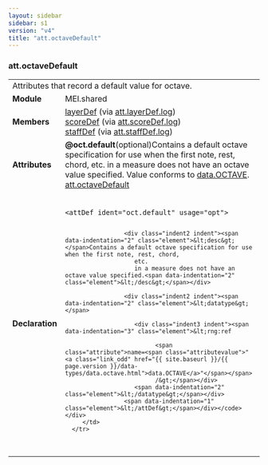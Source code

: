 ```yaml
---
layout: sidebar
sidebar: s1
version: "v4"
title: "att.octaveDefault"
---
```

<div class="classSpec att">
   <h3 id="att.octaveDefault">att.octaveDefault</h3>
   <table class="wovenodd">
      <tr>
         <td colspan="2" class="wovenodd-col2">Attributes that record a default value for octave.</td>
      </tr>
      <tr>
         <td class="wovenodd-col1"><strong>Module</strong></td>
         <td class="wovenodd-col2">MEI.shared</td>
      </tr>
      <tr>
         <td class="wovenodd-col1"><strong>Members</strong></td>
         <td class="wovenodd-col2">
            <div class="parent">
               <div><a class="link_odd_elementSpec" href="{{ site.baseurl }}/{{ page.version }}/elements/layerdef.html">layerDef</a><span> (via <a class="link_odd_classSpec" href="{{ site.baseurl }}/{{ page.version }}/attribute-classes/att.layerdef.log.html">att.layerDef.log</a>)</span></div>
               <div><a class="link_odd_elementSpec" href="{{ site.baseurl }}/{{ page.version }}/elements/scoredef.html">scoreDef</a><span> (via <a class="link_odd_classSpec" href="{{ site.baseurl }}/{{ page.version }}/attribute-classes/att.scoredef.log.html">att.scoreDef.log</a>)</span></div>
               <div><a class="link_odd_elementSpec" href="{{ site.baseurl }}/{{ page.version }}/elements/staffdef.html">staffDef</a><span> (via <a class="link_odd_classSpec" href="{{ site.baseurl }}/{{ page.version }}/attribute-classes/att.staffdef.log.html">att.staffDef.log</a>)</span></div>
            </div>
         </td>
      </tr>
      <tr>
         <td class="wovenodd-col1"><strong>Attributes</strong></td>
         <td class="wovenodd-col2">
            <div class="attributeDef"><span class="attribute"><strong>@oct.default</strong></span><span class="attributeUsage">(optional)</span><span class="attributeDesc">Contains a default octave specification for use when the first note, rest, chord,
                  etc.
                  in a measure does not have an octave value specified.</span>
               Value conforms to <a class="link_odd_classSpec" href="{{ site.baseurl }}/{{ page.version }}/data-types/data.octave.html">data.OCTAVE</a>.
               <span class="attributeClasses"><a class="link_odd" href="{{ site.baseurl }}/{{ page.version }}/attribute-classes/att.octavedefault.html">att.octaveDefault</a></span></div>
         </td>
      </tr>
      <tr>
         <td class="wovenodd-col1"><strong>Declaration</strong></td>
         <td class="wovenodd-col2">
            <div class="code" xml:space="preserve" data-lang="ODD"><code>
                  <div class="indent1 indent"><span data-indentation="1" class="element">&lt;attDef <span class="attribute">ident=</span><span class="attributevalue">"oct.default"</span> <span class="attribute">usage=</span><span class="attributevalue">"opt"</span>&gt;</span>
                     
                     <div class="indent2 indent"><span data-indentation="2" class="element">&lt;desc&gt;</span>Contains a default octave specification for use when the first note, rest, chord,
                        etc.
                        in a measure does not have an octave value specified.<span data-indentation="2" class="element">&lt;/desc&gt;</span></div>
                     
                     <div class="indent2 indent"><span data-indentation="2" class="element">&lt;datatype&gt;</span>
                        
                        <div class="indent3 indent"><span data-indentation="3" class="element">&lt;rng:ref
                              
                              <span class="attribute">name=<span class="attributevalue">"<a class="link_odd" href="{{ site.baseurl }}/{{ page.version }}/data-types/data.octave.html">data.OCTAVE</a>"</span></span>
                              /&gt;</span></div>
                        <span data-indentation="2" class="element">&lt;/datatype&gt;</span></div>
                     <span data-indentation="1" class="element">&lt;/attDef&gt;</span></div></code></div>
         </td>
      </tr>
   </table>
</div>